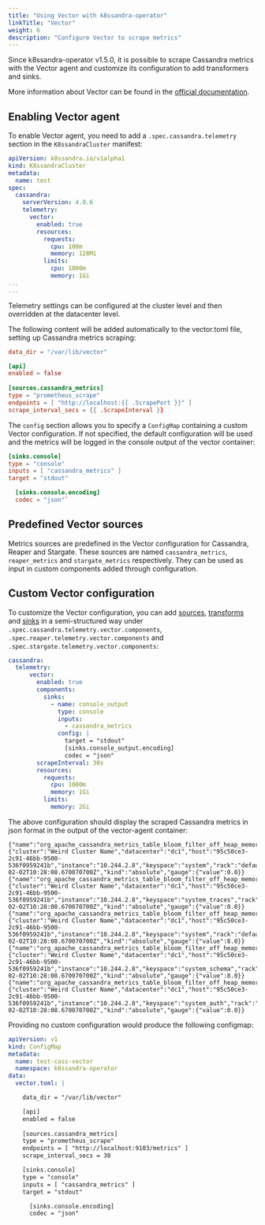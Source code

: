 ```yaml
---
title: "Using Vector with k8ssandra-operator"
linkTitle: "Vector"
weight: 6
description: "Configure Vector to scrape metrics"
---
```


Since k8ssandra-operator v1.5.0, it is possible to scrape Cassandra metrics with the Vector agent and customize its configuration to add transformers and sinks.

More information about Vector can be found in the [official documentation](https://vector.dev/docs/).

## Enabling Vector agent

To enable Vector agent, you need to add a `.spec.cassandra.telemetry` section in the `K8ssandraCluster` manifest:

```yaml
apiVersion: k8ssandra.io/v1alpha1
kind: K8ssandraCluster
metadata:
  name: test
spec:
  cassandra:
    serverVersion: 4.0.6
    telemetry:
      vector:
        enabled: true
        resources:
          requests:
            cpu: 100m
            memory: 128Mi
          limits:
            cpu: 1000m
            memory: 1Gi
...
...
```

Telemetry settings can be configured at the cluster level and then overridden at the datacenter level.


The following content will be added automatically to the vector.toml file, setting up Cassandra metrics scraping:

```toml
data_dir = "/var/lib/vector"

[api]
enabled = false
  
[sources.cassandra_metrics]
type = "prometheus_scrape"
endpoints = [ "http://localhost:{{ .ScrapePort }}" ]
scrape_interval_secs = {{ .ScrapeInterval }}
```

The `config` section allows you to specify a `ConfigMap` containing a custom Vector configuration. If not specified, the default configuration will be used and the metrics will be logged in the console output of the vector container:

```toml
[sinks.console]
type = "console"
inputs = [ "cassandra_metrics" ]
target = "stdout"

  [sinks.console.encoding]
  codec = "json"`
```

## Predefined Vector sources

Metrics sources are predefined in the Vector configuration for Cassandra, Reaper and Stargate. These sources are named `cassandra_metrics`, `reaper_metrics` and `stargate_metrics` respectively.
They can be used as input in custom components added through configuration.

## Custom Vector configuration

To customize the Vector configuration, you can add [sources](https://vector.dev/docs/reference/configuration/sources/), [transforms](https://vector.dev/docs/reference/configuration/transforms/) and [sinks](https://vector.dev/docs/reference/configuration/sinks/) in a semi-structured way under `.spec.cassandra.telemetry.vector.components`, `.spec.reaper.telemetry.vector.components` and `.spec.stargate.telemetry.vector.components`:

```yaml
cassandra:  
  telemetry:
      vector:
        enabled: true
        components:
          sinks:
            - name: console_output
              type: console
              inputs:
                - cassandra_metrics
              config: |
                target = "stdout"
                [sinks.console_output.encoding]
                codec = "json"
        scrapeInterval: 30s
        resources:
          requests:
            cpu: 1000m
            memory: 1Gi
          limits:
            memory: 2Gi
```

The above configuration should display the scraped Cassandra metrics in json format in the output of the vector-agent container:

```
{"name":"org_apache_cassandra_metrics_table_bloom_filter_off_heap_memory_used","tags":{"cluster":"Weird Cluster Name","datacenter":"dc1","host":"95c50ce3-2c91-46bb-9500-536f0959241b","instance":"10.244.2.8","keyspace":"system","rack":"default","table":"view_builds_in_progress"},"timestamp":"2023-02-02T10:28:08.670070700Z","kind":"absolute","gauge":{"value":0.0}}
{"name":"org_apache_cassandra_metrics_table_bloom_filter_off_heap_memory_used","tags":{"cluster":"Weird Cluster Name","datacenter":"dc1","host":"95c50ce3-2c91-46bb-9500-536f0959241b","instance":"10.244.2.8","keyspace":"system_traces","rack":"default","table":"sessions"},"timestamp":"2023-02-02T10:28:08.670070700Z","kind":"absolute","gauge":{"value":0.0}}
{"name":"org_apache_cassandra_metrics_table_bloom_filter_off_heap_memory_used","tags":{"cluster":"Weird Cluster Name","datacenter":"dc1","host":"95c50ce3-2c91-46bb-9500-536f0959241b","instance":"10.244.2.8","keyspace":"system","rack":"default","table":"local"},"timestamp":"2023-02-02T10:28:08.670070700Z","kind":"absolute","gauge":{"value":8.0}}
{"name":"org_apache_cassandra_metrics_table_bloom_filter_off_heap_memory_used","tags":{"cluster":"Weird Cluster Name","datacenter":"dc1","host":"95c50ce3-2c91-46bb-9500-536f0959241b","instance":"10.244.2.8","keyspace":"system_schema","rack":"default","table":"indexes"},"timestamp":"2023-02-02T10:28:08.670070700Z","kind":"absolute","gauge":{"value":8.0}}
{"name":"org_apache_cassandra_metrics_table_bloom_filter_off_heap_memory_used","tags":{"cluster":"Weird Cluster Name","datacenter":"dc1","host":"95c50ce3-2c91-46bb-9500-536f0959241b","instance":"10.244.2.8","keyspace":"system_auth","rack":"default","table":"network_permissions"},"timestamp":"2023-02-02T10:28:08.670070700Z","kind":"absolute","gauge":{"value":0.0}}
```

Providing no custom configuration would produce the following configmap:

```yaml
apiVersion: v1
kind: ConfigMap
metadata:
  name: test-cass-vector
  namespace: k8ssandra-operator
data:
  vector.toml: |

    data_dir = "/var/lib/vector"

    [api]
    enabled = false
      
    [sources.cassandra_metrics]
    type = "prometheus_scrape"
    endpoints = [ "http://localhost:9103/metrics" ]
    scrape_interval_secs = 30

    [sinks.console]
    type = "console"
    inputs = [ "cassandra_metrics" ]
    target = "stdout"

      [sinks.console.encoding]
      codec = "json"
```